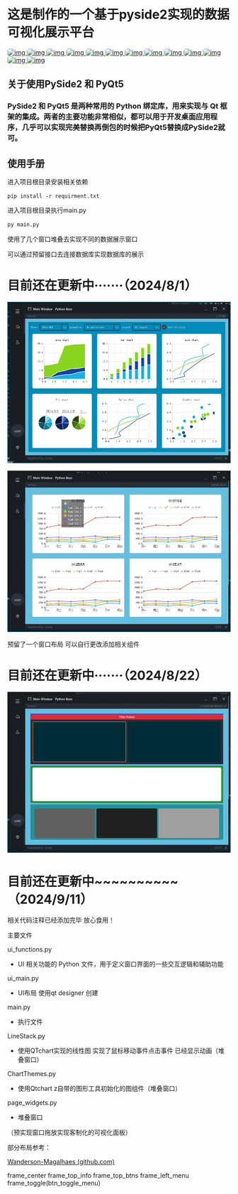 # 这是制作的一个基于pyside2实现的数据可视化展示平台

<p>
<a href="https://www.python.org/">
    <img src="https://img.shields.io/badge/Python-3776AB?style=for-the-badge&logo=python&logoColor=white" height="19px" style="border-radius: 5px;" alt="img">
</a>
<a href="https://www.nvidia.cn/geforce/drivers/">
    <img src="https://img.shields.io/badge/NVIDIA-GTX4060-76B900?style=for-the-badge&logo=nvidia&logoColor=white" height="19px" style="border-radius: 5px;" alt="img">
</a>
<a href="google.com)](https://mail.google.com/mail/u/0/?hl=zh-CN#inbox">
    <img src="https://img.shields.io/badge/gmail-%23D14836.svg?&style=plastic&logo=gmail&logoColor=white" height="19px" style="border-radius: 5px;" alt="img">
</a>
<a href="https://steamcommunity.com/id/Renee8198504116/">
    <img src="https://img.shields.io/badge/Steam-000000?style=for-the-badge&logo=steam&logoColor=white" height="19px" style="border-radius: 5px;" alt="img">
</a>
<a href="">
    <img src="https://img.shields.io/badge/Microsoft-666666?style=for-the-badge&logo=microsoft&logoColor=white" height="19px" style="border-radius: 5px;" alt="img">
</a>
<a href="">
    <img src="https://img.shields.io/badge/Blogger-FF5722?style=for-the-badge&logo=blogger&logoColor=white" height="19px" style="border-radius: 5px;" alt="img">
</a>
<a href="">
    <img src="https://img.shields.io/pypi/pyversions/qt-material" height="19px" style="border-radius: 5px;" alt="img">
</a>
<a href="">
    <img src="https://img.shields.io/pypi/pyversions/qt-material" height="19px" style="border-radius: 5px;" alt="img">
</a>

<a href="">
    <img src="https://img.shields.io/badge/pyside2-5.15.2-blue" alt="img" height="19px" style="border-radius: 5px;">
</a>
<a href="">
    <img src="https://img.shields.io/badge/QtChart-5.15.2-blue" alt="img" height="19px" style="border-radius: 5px;">
</a>
<a href="">
    <img src="https://img.shields.io/badge/numpy-1.19.5-blue" alt="img" height="19px" style="border-radius: 5px;">
</a>
<a href="">
    <img src="https://img.shields.io/badge/Pandas-1.1.5-blue" alt="img" height="19px" style="border-radius: 5px;">
</a>
<a href="">
    <img src="https://img.shields.io/badge/pyqt5-5.15.2-blue" alt="img" height="19px" style="border-radius: 5px;">
</a>

</p>

## 关于使用PySide2 和 PyQt5

### **PySide2** 和 **PyQt5** 是两种常用的 Python 绑定库，用来实现与 **Qt** 框架的集成。两者的主要功能非常相似，都可以用于开发桌面应用程序，几乎可以实现完美替换再倒包的时候把PyQt5替换成PySide2就可。

## 使用手册

进入项目根目录安装相关依赖

```shell
pip install -r requirment.txt
```

进入项目根目录执行main.py

```python
py main.py
```

使用了几个窗口堆叠去实现不同的数据展示窗口

可以通过预留接口去连接数据库实现数据库的展示

# 目前还在更新中·······（2024/8/1）

![1727319409268](images/ReadMe/1727319409268.png)

![1727319431767](images/ReadMe/1727319431767.png)

预留了一个窗口布局 可以自行更改添加相关组件

# 目前还在更新中·······（2024/8/22）

![1727319443653](images/ReadMe/1727319443653.png)

# 目前还在更新中~~~~~~~~~~（2024/9/11）

相关代码注释已经添加完毕 放心食用！

主要文件

ui_functions.py

- UI 相关功能的 Python 文件，用于定义窗口界面的一些交互逻辑和辅助功能

ui_main.py

- UI布局 使用qt designer 创建

main.py

- 执行文件

LineStack.py

- 使用QTchart实现的线性图  实现了鼠标移动事件点击事件 已经显示动画（堆叠窗口）

ChartThemes.py

- 使用Qtchart z自带的图形工具初始化的图组件（堆叠窗口）

page_widgets.py

- 堆叠窗口

（预实现窗口拖放实现客制化的可视化面板）

部分布局参考：

[Wanderson-Magalhaes (github.com)](https://github.com/Wanderson-Magalhaes/Modern_GUI_PyDracula_PySide6_or_PyQt6)

frame_center   frame_top_info frame_top_btns  frame_left_menu    frame_toggle(btn_toggle_menu)


